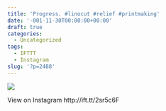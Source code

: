 ```yaml
---
title: 'Progress. #linocut #relief #printmaking'
date: '-001-11-30T00:00:00+00:00'
draft: true
categories:
  - Uncategorized
tags:
  - IFTTT
  - Instagram
slug: '?p=2488'
---
```

<div>
  <img src='https://scontent.cdninstagram.com/t51.2885-15/e35/19051092_344977419252615_8432382212191551488_n.jpg' style='max-width:600px;' /></p> 
  
  <div>
    View on Instagram http://ift.tt/2sr5c6F
  </div>
</div>
